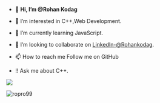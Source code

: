 - 👋  **Hi, I’m @Rohan Kodag**




- 👀 I’m interested in C++,Web Development.
- 🌱 I’m currently learning JavaScript.
- 💞️ I’m looking to collaborate on [LinkedIn-@Rohankodag](https://www.linkedin.com/in/rohan-kodag-84b82b209/).  
- 📫 How to reach me Follow me on GitHub
- !!  Ask me about C++.


<img src="https://github-readme-stats.vercel.app/api?username=RoPro99&&show_icons=true&title_color=ffffff&icon_color=bb2acf&text_color=daf7dc&bg_color=151515">
<p><img align="left" src="https://github-readme-stats.vercel.app/api/top-langs?username=RoPro99&show_icons=true&locale=en&layout=compact" alt="ropro99" /></p>
